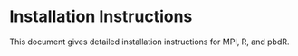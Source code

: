 # Installation Instructions

This document gives detailed installation instructions for MPI, R, and pbdR.
